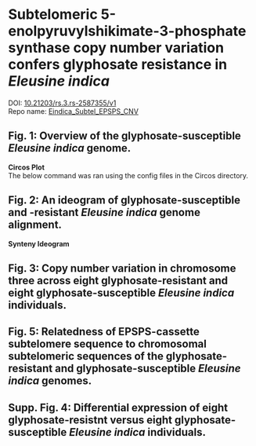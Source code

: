 # Subtelomeric 5-enolpyruvylshikimate-3-phosphate synthase copy number variation confers glyphosate resistance in *Eleusine indica*
DOI: [10.21203/rs.3.rs-2587355/v1](https://www.researchsquare.com/article/rs-2587355/v1)  
Repo name: [Eindica_Subtel_EPSPS_CNV](https://github.com/Scrumpis/Eindica_Subtel_EPSPS_CNV)

## Fig. 1: Overview of the glyphosate-susceptible *Eleusine indica* genome. 
**Circos Plot**  
The below command was ran using the config files in the Circos directory.

## Fig. 2: An ideogram of glyphosate-susceptible and -resistant *Eleusine indica* genome alignment.
**Synteny Ideogram**

## Fig. 3: Copy number variation in chromosome three across eight glyphosate-resistant and eight glyphosate-susceptible *Eleusine indica* individuals.

## Fig. 5: Relatedness of EPSPS-cassette subtelomere sequence to chromosomal subtelomeric sequences of the glyphosate-resistant and glyphosate-susceptible *Eleusine indica* genomes.

## Supp. Fig. 4: Differential expression of eight glyphosate-resistnt versus eight glyphosate-susceptible *Eleusine indica* individuals.
